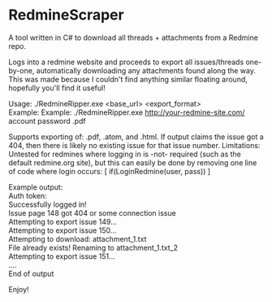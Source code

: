# RedmineScraper
A tool written in C# to download all threads + attachments from a Redmine repo.  

Logs into a redmine website and proceeds to export all issues/threads one-by-one, automatically downloading any attachments found along the way.   
This was made because I couldn't find anything similar floating around, hopefully you'll find it useful!  

Usage: ./RedmineRipper.exe <base_url> <user> <pass> <export_format>  
Example: Example: ./RedmineRipper.exe http://your-redmine-site.com/ account password .pdf  

Supports exporting of: .pdf, .atom, and .html. If output claims the issue got a 404, then there is likely no existing issue for that issue number.
Limitations: Untested for redmines where logging in is -not- required (such as the default redmine.org site), but this can easily be done by removing one line of code where login occurs: [ if(LoginRedmine(user, pass)) ]  

Example output:  
Auth token: <ommitted>  
Successfully logged in!  
Issue page 148 got 404 or some connection issue  
Attempting to export issue 149...  
Attempting to export issue 150...  
Attempting to download: attachment_1.txt  
File already exists!  Renaming to attachment_1.txt_2    
Attempting to export issue 151...  
....  
End of output  

Enjoy!  
